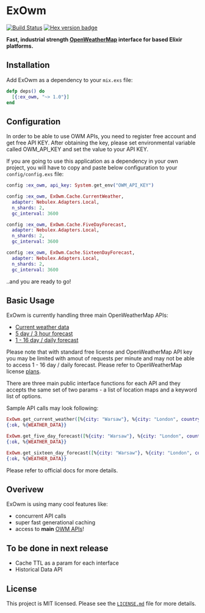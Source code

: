 # ExOwm

[![Build Status](https://travis-ci.org/Kociamber/ex_owm.svg?branch=master)](https://travis-ci.org/Kociamber/ex_owm)
[![Hex version badge](https://img.shields.io/hexpm/v/Kociamber/ex_owm.svg)](https://hex.pm/packages/Kociamber/ex_owm)

**Fast, industrial strength [OpenWeatherMap](http://openweathermap.org/technology) interface for based Elixir platforms.**

## Installation

Add ExOwm as a dependency to your `mix.exs` file:

```elixir
defp deps() do
  [{:ex_owm, "~> 1.0"}]
end
```

## Configuration

In order to be able to use OWM APIs, you need to register free account and get free API KEY.
After obtaining the key, please set environmental variable called OWM_API_KEY and set the value to your API KEY.

If you are going to use this application as a dependency in your own project, you will have to copy and paste below configuration to your `config/config.exs` file:

```elixir
config :ex_owm, api_key: System.get_env("OWM_API_KEY")

config :ex_owm, ExOwm.Cache.CurrentWeather,
  adapter: Nebulex.Adapters.Local,
  n_shards: 2,
  gc_interval: 3600

config :ex_owm, ExOwm.Cache.FiveDayForecast,
  adapter: Nebulex.Adapters.Local,
  n_shards: 2,
  gc_interval: 3600

config :ex_owm, ExOwm.Cache.SixteenDayForecast,
  adapter: Nebulex.Adapters.Local,
  n_shards: 2,
  gc_interval: 3600
```

..and you are ready to go!

## Basic Usage

ExOwm is currently handling three main OpenWeatherMap APIs:

*   [Current weather data](http://openweathermap.org/current)
*   [5 day / 3 hour forecast](http://openweathermap.org/forecast5)
*   [1 - 16 day / daily forecast](http://openweathermap.org/forecast16)

Please note that with standard free license and OpenWeatherMap API key you may be limited with amout of requests per minute and may not be able to access 1 - 16 day / daily forecast. Please refer to OpenWeatherMap license [plans](http://openweathermap.org/price).

There are three main public interface functions for each API and they accepts the same set of two params - a list of location maps and a keyword list of options.

Sample API calls may look following:
```elixir
ExOwm.get_current_weather([%{city: "Warsaw"}, %{city: "London", country_code: "uk"}], units: :metric, lang: :pl)
{:ok, %{WEATHER_DATA}}

ExOwm.get_five_day_forecast([%{city: "Warsaw"}, %{city: "London", country_code: "uk"}], units: :metric, lang: :pl)
{:ok, %{WEATHER_DATA}}

ExOwm.get_sixteen_day_forecast([%{city: "Warsaw"}, %{city: "London", country_code: "uk"}], units: :metric, lang: :pl, cnt: 16)
{:ok, %{WEATHER_DATA}}
```

Please refer to official docs for more details.

## Overivew

ExOwm is using many cool features like:

*   concurrent API calls
*   super fast generational caching
*   access to **main** [OWM APIs](http://openweathermap.org/api)!

## To be done in next release

*   Cache TTL as a param for each interface
*   Historical Data API

## License

This project is MIT licensed. Please see the [`LICENSE.md`](https://github.com/Kociamber/ex_owm/blob/master/LICENSE.md) file for more details.
